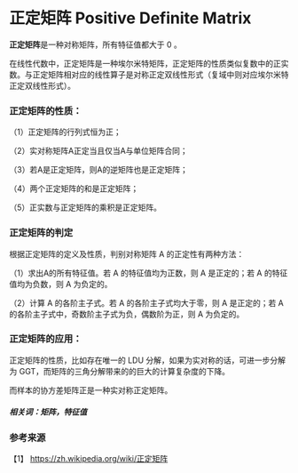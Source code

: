 #  正定矩阵 Positive Definite Matrix

**正定矩阵**是一种对称矩阵，所有特征值都大于 0 。


在线性代数中，正定矩阵是一种埃尔米特矩阵，正定矩阵的性质类似复数中的正实数。与正定矩阵相对应的线性算子是对称正定双线性形式（复域中则对应埃尔米特正定双线性形式）。


### 正定矩阵的性质：

（1）正定矩阵的行列式恒为正；

（2）实对称矩阵A正定当且仅当A与单位矩阵合同；

（3）若A是正定矩阵，则A的逆矩阵也是正定矩阵；

（4）两个正定矩阵的和是正定矩阵；

（5）正实数与正定矩阵的乘积是正定矩阵。

### 正定矩阵的判定

根据正定矩阵的定义及性质，判别对称矩阵 A 的正定性有两种方法：

（1）求出A的所有特征值。若 A 的特征值均为正数，则 A 是正定的；若 A 的特征值均为负数，则 A 为负定的。 
 
（2）计算 A 的各阶主子式。若 A 的各阶主子式均大于零，则 A 是正定的；若 A 的各阶主子式中，奇数阶主子式为负，偶数阶为正，则 A 为负定的。

### 正定矩阵的应用：

正定矩阵的性质，比如存在唯一的 LDU 分解，如果为实对称的话，可进一步分解为 GGT，而矩阵的三角分解带来的的巨大的计算复杂度的下降。

而样本的协方差矩阵正是一种实对称正定矩阵。

##### 相关词：矩阵，特征值

### 参考来源 

【1】  https://zh.wikipedia.org/wiki/正定矩阵
